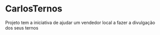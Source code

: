 # CarlosTernos
Projeto tem a iniciativa de ajudar um vendedor local a fazer a divulgação dos seus ternos
